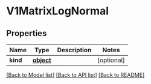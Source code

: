 # V1MatrixLogNormal

## Properties
Name | Type | Description | Notes
------------ | ------------- | ------------- | -------------
**kind** | [**object**](.md) |  | [optional] 

[[Back to Model list]](../README.md#documentation-for-models) [[Back to API list]](../README.md#documentation-for-api-endpoints) [[Back to README]](../README.md)


